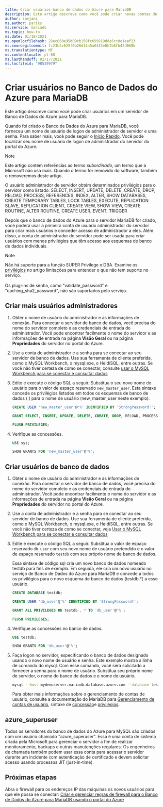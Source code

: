 ```yaml
---
title: Criar usuários-banco de dados do Azure para MariaDB
description: Este artigo descreve como você pode criar novas contas de usuário para interagir com um servidor de Banco de Dados do Azure para MariaDB.
author: savjani
ms.author: pariks
ms.service: mariadb
ms.topic: how-to
ms.date: 01/18/2021
ms.openlocfilehash: 28ec060e95d09cb150fc699919dde6cc0e1eaf23
ms.sourcegitcommit: fc23b4c625f0b26d14a5a6433e8b7b6fb42d868b
ms.translationtype: MT
ms.contentlocale: pt-BR
ms.lasthandoff: 01/17/2021
ms.locfileid: "98539979"
---
```

# <a name="create-users-in-azure-database-for-mariadb"></a>Criar usuários no Banco de Dados do Azure para MariaDB

Este artigo descreve como você pode criar usuários em um servidor de Banco de Dados do Azure para MariaDB.

Quando foi criado o Banco de Dados do Azure para MariaDB, você forneceu um nome de usuário de logon de administrador de servidor e uma senha. Para saber mais, você pode seguir o [Início Rápido](quickstart-create-mariadb-server-database-using-azure-portal.md). Você pode localizar seu nome de usuário de logon de administrador do servidor do portal do Azure.

> [!NOTE]
> Este artigo contém referências ao termo _subordinado_, um termo que a Microsoft não usa mais. Quando o termo for removido do software, também o removeremos deste artigo.

O usuário administrador de servidor obtém determinados privilégios para o servidor como listado: SELECT, INSERT, UPDATE, DELETE, CREATE, DROP, RELOAD, PROCESS, REFERENCES, INDEX, ALTER, SHOW DATABASES, CREATE TEMPORARY TABLES, LOCK TABLES, EXECUTE, REPLICATION SLAVE, REPLICATION CLIENT, CREATE VIEW, SHOW VIEW, CREATE ROUTINE, ALTER ROUTINE, CREATE USER, EVENT, TRIGGER

Depois que o banco de dados do Azure para o servidor MariaDB for criado, você poderá usar a primeira conta de usuário administrador do servidor para criar mais usuários e conceder acesso de administrador a eles. Além disso, a conta de administrador do servidor pode ser usada para criar usuários com menos privilégios que têm acesso aos esquemas de banco de dados individuais.

> [!NOTE]
> Não há suporte para a função SUPER Privilege e DBA. Examine os [privilégios](concepts-limits.md#privileges--data-manipulation-support) no artigo limitações para entender o que não tem suporte no serviço.<br><br>
> Os plug-ins de senha, como "validate_password" e "caching_sha2_password", não são suportados pelo serviço.

## <a name="create-more-admin-users"></a>Criar mais usuários administradores

1. Obter o nome de usuário do administrador e as informações de conexão.
   Para conectar o servidor de banco de dados, você precisa do nome do servidor completo e as credenciais de entrada do administrador. Você pode encontrar facilmente o nome do servidor e as informações de entrada na página **Visão Geral** ou na página **Propriedades** do servidor no portal do Azure.

2. Use a conta de administrador e a senha para se conectar ao seu servidor de banco de dados. Use sua ferramenta de cliente preferida, como o MySQL Workbench, o mysql.exe, o HeidiSQL, entre outras.
   Se você não tiver certeza de como se conectar, consulte [usar o MySQL Workbench para se conectar e consultar dados](./connect-workbench.md)

3. Edite e execute o código SQL a seguir. Substitua o seu novo nome de usuário para o valor de espaço reservado `new_master_user`. Esta sintaxe concede os privilégios listados em todos os esquemas de banco de dados (*.*) para o nome de usuário (new_master_user neste exemplo). 

   ```sql
   CREATE USER 'new_master_user'@'%' IDENTIFIED BY 'StrongPassword!';
   
   GRANT SELECT, INSERT, UPDATE, DELETE, CREATE, DROP, RELOAD, PROCESS, REFERENCES, INDEX, ALTER, SHOW DATABASES, CREATE TEMPORARY TABLES, LOCK TABLES, EXECUTE, REPLICATION SLAVE, REPLICATION CLIENT, CREATE VIEW, SHOW VIEW, CREATE ROUTINE, ALTER ROUTINE, CREATE USER, EVENT, TRIGGER ON *.* TO 'new_master_user'@'%' WITH GRANT OPTION; 
   
   FLUSH PRIVILEGES;
   ```

4. Verifique as concessões.

   ```sql
   USE sys;
   
   SHOW GRANTS FOR 'new_master_user'@'%';
   ```

## <a name="create-database-users"></a>Criar usuários de banco de dados

1. Obter o nome de usuário do administrador e as informações de conexão.
   Para conectar o servidor de banco de dados, você precisa do nome do servidor completo e as credenciais de entrada do administrador. Você pode encontrar facilmente o nome do servidor e as informações de entrada na página **Visão Geral** ou na página **Propriedades** do servidor no portal do Azure. 

2. Use a conta de administrador e a senha para se conectar ao seu servidor de banco de dados. Use sua ferramenta de cliente preferida, como o MySQL Workbench, o mysql.exe, o HeidiSQL, entre outras.
   Se você não tiver certeza de como se conectar, veja [Usar o MySQL Workbench para se conectar e consultar dados](./connect-workbench.md)

3. Edite e execute o código SQL a seguir. Substitua o valor de espaço reservado `db_user` com seu novo nome de usuário pretendido e o valor de espaço reservado `testdb` com seu próprio nome de banco de dados.

   Essa sintaxe de código sql cria um novo banco de dados nomeado testdb para fins de exemplo. Em seguida, ele cria um novo usuário no serviço de Banco de Dados do Azure para MariaDB e concede a todos os privilégios para o novo esquema de banco de dados (testdb.\*) a esse usuário. 

   ```sql
   CREATE DATABASE testdb;
   
   CREATE USER 'db_user'@'%' IDENTIFIED BY 'StrongPassword!';
   
   GRANT ALL PRIVILEGES ON testdb . * TO 'db_user'@'%';
   
   FLUSH PRIVILEGES;
   ```

4. Verifique as concessões no banco de dados.

   ```sql
   USE testdb;
   
   SHOW GRANTS FOR 'db_user'@'%';
   ```

5. Faça logon no servidor, especificando o banco de dados designado usando o novo nome de usuário e senha. Este exemplo mostra a linha de comando do mysql. Com esse comando, você será solicitado a fornecer a senha para o nome de usuário. Substitua seu próprio nome de servidor, o nome do banco de dados e o nome de usuário.

   ```bash
   mysql --host mydemoserver.mariadb.database.azure.com --database testdb --user db_user@mydemoserver -p
   ```

   Para obter mais informações sobre o gerenciamento de contas de usuário, consulte a documentação do MariaDB para [Gerenciamento de contas de usuário](https://mariadb.com/kb/en/library/user-account-management/), sintaxe de [concessão](https://mariadb.com/kb/en/library/grant/)e [privilégios](https://mariadb.com/kb/en/library/grant/#privilege-levels).

## <a name="azure_superuser"></a>azure_superuser

Todos os servidores do banco de dados do Azure para MySQL são criados com um usuário chamado "azure_superuser". Essa é uma conta de sistema criada pela Microsoft para gerenciar o servidor a fim de realizar monitoramento, backups e outras manutenções regulares. Os engenheiros de chamada também podem usar essa conta para acessar o servidor durante um incidente com autenticação de certificado e devem solicitar acesso usando processos JIT (just-in-time).

## <a name="next-steps"></a>Próximas etapas

Abra o firewall para os endereços IP das máquinas os novos usuários para que ele possa se conectar: [Criar e gerenciar regras de firewall para o Banco de Dados do Azure para MariaDB usando o portal do Azure](howto-manage-firewall-portal.md)  

<!--or [Azure CLI](howto-manage-firewall-using-cli.md).-->
